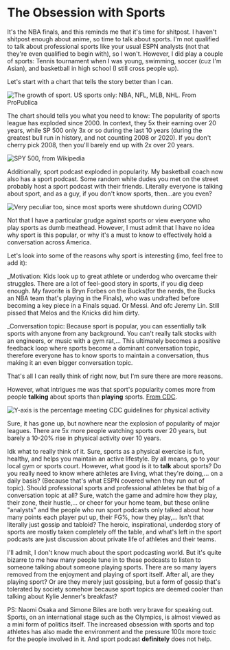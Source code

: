 # The Obsession with Sports


It's the NBA finals, and this reminds me that it's time for shitpost. I haven't shitpost enough about anime, so time to talk about sports.
I'm not qualified to talk about professional sports like your usual ESPN analysts (not that they're even qualified to begin with), so I won't.
However, I did play a couple of sports: Tennis tournament when I was young, swimming, soccer (cuz I'm Asian), and basketball in high school (I still cross people up).

Let's start with a chart that tells the story better than I can.

![The growth of sport. US sports only: NBA, NFL, MLB, NHL. From ProPublica](https://img.assets-d.propublica.org/v5/images/teamvalues-desktop-0707.png?crop=focalpoint&fit=crop&fp-x=0.5&fp-y=0.5&h=542&q=80&w=800&s=82c3c3ed6ec5a24164ec196a2441ca02)

The chart should tells you what you need to know: The popularity of sports league has exploded since 2000. In context, they 5x their earning over 20 years, while SP 500 only 3x or so during the last 10 years 
(during the greatest bull run in history, and not counting 2008 or 2020). If you don't cherry pick 2008, then you'll barely end up with 2x over 20 years.

![SPY 500, from Wikipedia](https://upload.wikimedia.org/wikipedia/commons/7/7e/S_and_P_500_chart_1950_to_2016_with_averages.png)

Additionally, sport podcast exploded in popularity. My basketball coach now also has a sport podcast. Some random white dudes you met on the street probably host a sport podcast with their friends. Literally everyone is talking about sport, 
and as a guy, if you don't know sports, then...are you even?

![Very peculiar too, since most sports were shutdown during COVID](/images/spotify.png)

Not that I have a particular grudge against sports or view everyone who play sports as dumb meathead. However, I must admit that I have no idea why sport is this popular, 
or why it's a must to know to effectively hold a conversation across America.

Let's look into some of the reasons why sport is interesting (imo, feel free to add it):

_Motivation: Kids look up to great athlete or underdog who overcame their struggles. There are a lot of feel-good story in sports, if you dig deep enough. 
My favorite is Bryn Forbes on the Bucks(for the nerds, the Bucks an NBA team that's playing in the Finals), who was undrafted before becoming a key piece in a Finals squad. Or Messi. And ofc Jeremy Lin. Still pissed that 
Melos and the Knicks did him dirty.

_Conversation topic: Because sport is popular, you can essentially talk sports with anyone from any background. You can't really talk stocks with an engineers, or music with a gym rat,... 
This ultimately becomes a positive feedback loop where sports become a dominant conversation topic, therefore everyone has to know sports to maintain a conversation, thus making it an even bigger 
conversation topic. 

That's all I can really think of right now, but I'm sure there are more reasons.

However, what intrigues me was that sport's popularity comes more from people **talking** about sports than **playing** sports. [From CDC](https://www.cdc.gov/mmwr/volumes/68/wr/mm6823a1.htm).

![Y-axis is the percentage meeting CDC guidelines for physical activity](https://www.cdc.gov/mmwr/volumes/68/wr/figures/mm6823a1-F.gif)

Sure, it has gone up, but nowhere near the explosion of popularity of major leagues. There are 5x more people watching sports over 20 years, but barely a 10-20% rise in physical activity over 10 years.

Idk what to really think of it. Sure, sports as a physical exercise is fun, healthy, and helps you maintain an active lifestyle. By all means, go to your local gym or sports court. 
However, what good is it to **talk** about sports? Do you really need to know where athletes are living, what they're doing,... on a daily basis? (Because that's what ESPN covered when they 
run out of topic). Should professional sports and professional athletes be that big of a conversation topic at all? Sure, watch the game and admire how they play, their zone, their hustle,... or cheer for your home team, 
but these online "analysts" and the people who run sport podcasts only talked about how many points each player put up, their FG%, how they play,... Isn't that literally just gossip and tabloid? 
The heroic, inspirational, underdog story of sports are mostly taken completely off the table, and what's left in the sport podcasts are just discussion about private life of athletes and their teams.

I'll admit, I don't know much about the sport podcasting world. But it's quite bizarre to me how many people tune in to these podcasts to listen to someone talking about someone playing sports. There are so many layers removed from the enjoyment and playing of sport itself.
After all, are they playing sport? Or are they merely just gossiping, but a form of gossip that's tolerated by society somehow because sport topics are deemed cooler than talking about Kylie Jenner's breakfast?

PS: Naomi Osaka and Simone Biles are both very brave for speaking out. Sports, on an international stage such as the Olympics, is almost viewed as a mini form of politics itself. 
The increased obsession with sports and top athletes has also made the environment and the pressure 100x more toxic for the people involved in it. 
And sport podcast **definitely** does not help.

